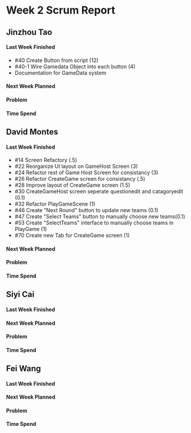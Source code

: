 # Week 2 Scrum Report 

## Jinzhou Tao

#### Last Week Finished 

- #40 Create Button from script (12)
- #40-1 Wire Gamedata Object into each button (4)
- Documentation for GameData system

#### Next Week Planned
#### Problem
#### Time Spend

## David Montes

#### Last Week Finished
 - #14 Screen Refactory (.5)
 - #22 Reorganize UI layout on GameHost Screen (3)
 - #24 Refactor rest of Game Host Screen for consistancy (3)
 - #26 Refactor CreateGame screen for consistancy (.5) 
 - #28 Improve layout of CreateGame screen (1.5)
 - #30 CreateGameHost screen seperate questionedit and catagoryedit (0.1)
 - #32 Refactor PlayGameScene (1)
 - #46 Create "Next Round" button to update new teams (0.1)
 - #47 Create "Select Teams" button to manually choose new teams(0.1)
 - #53 Create "SelectTeams" interface to manually choose teams in PlayGame (1)
 - #70 Create new Tab for CreateGame screen (1)
 
#### Next Week Planned
#### Problem
#### Time Spend

## Siyi Cai

#### Last Week Finished 
#### Next Week Planned
#### Problem
#### Time Spend

## Fei Wang

#### Last Week Finished 
#### Next Week Planned
#### Problem
#### Time Spend
